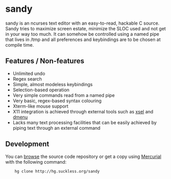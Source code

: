 sandy
=====
sandy is an ncurses text editor with an easy-to-read, hackable C source. Sandy tries to maximize screen estate, minimize the SLOC used and not get in your way too much. It can somehow be controlled using a named pipe that lives in /tmp and all preferences and keybindings are to be chosen at compile time.

Features / Non-features
-----------------------
* Unlimited undo
* Regex search
* Simple, almost modeless keybindings
* Selection-based operation
* Very simple commands read from a named pipe
* Very basic, regex-based syntax colouring
* Xterm-like mouse support
* X11 integration is achieved through external tools such as [xsel](http://www.kfish.org/software/xsel/) and [dmenu](http://tools.suckless.org/dmenu/)
* Lacks many text processing facilities that can be easily achieved by piping text through an external command

Development
-----------
You can [browse](http://hg.suckless.org/sandy) the source code repository or get a copy using [Mercurial](http://www.selenic.com/mercurial/) with the following command:

        hg clone http://hg.suckless.org/sandy


